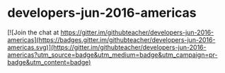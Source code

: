 # developers-jun-2016-americas

[![Join the chat at https://gitter.im/githubteacher/developers-jun-2016-americas](https://badges.gitter.im/githubteacher/developers-jun-2016-americas.svg)](https://gitter.im/githubteacher/developers-jun-2016-americas?utm_source=badge&utm_medium=badge&utm_campaign=pr-badge&utm_content=badge)